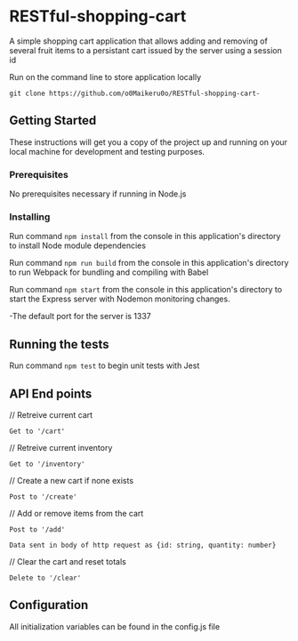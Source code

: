 # RESTful-shopping-cart
A simple shopping cart application that allows adding and removing of several fruit items to a persistant cart issued by the server using a session id

Run on the command line to store application locally

    git clone https://github.com/o0Maikeru0o/RESTful-shopping-cart-

## Getting Started

These instructions will get you a copy of the project up and running on your local machine for development and testing purposes.


### Prerequisites

No prerequisites necessary if running in Node.js

### Installing

Run command `npm install` from the console in this application's directory to install Node module dependencies

Run command `npm run build` from the console in this application's directory to run Webpack for bundling and compiling with Babel

Run command `npm start` from the console in this application's directory to start the Express server with Nodemon monitoring changes.

-The default port for the server is 1337

## Running the tests

Run command `npm test` to begin unit tests with Jest

## API End points

// Retreive current cart

    Get to '/cart'

// Retreive current inventory

    Get to '/inventory'

// Create a new cart if none exists

    Post to '/create'

// Add or remove items from the cart

    Post to '/add'

    Data sent in body of http request as {id: string, quantity: number}

// Clear the cart and reset totals

    Delete to '/clear'


## Configuration

All initialization variables can be found in the config.js file
